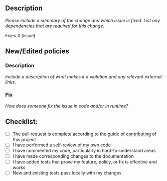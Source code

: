 ## Description

*Please include a summary of the change and which issue is fixed. List any dependencies that are required for this change.*

Fixes # (issue)

## New/Edited policies

### Description
*Include a description of what makes it a violation and any relevant external links.*

### Fix
*How does someone fix the issue in code and/or in runtime?*


## Checklist:

- [ ] The pull request is complete according to the guide of [contributing]() of this project
- [ ] I have performed a self-review of my own code
- [ ] I have commented my code, particularly in hard-to-understand areas
- [ ] I have made corresponding changes to the documentation
- [ ] I have added tests that prove my feature, policy, or fix is effective and works
- [ ] New and existing tests pass locally with my changes
